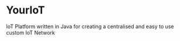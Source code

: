 # YourIoT
IoT Platform written in Java for creating a centralised and easy to use custom IoT Network 
